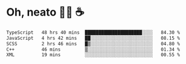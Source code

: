 # Oh, neato 🧑‍💻 ☕

<!--START_SECTION:waka-->

```txt
TypeScript   48 hrs 40 mins  █████████████████████░░░░   84.30 %
JavaScript   4 hrs 42 mins   ██░░░░░░░░░░░░░░░░░░░░░░░   08.15 %
SCSS         2 hrs 46 mins   █▒░░░░░░░░░░░░░░░░░░░░░░░   04.80 %
C++          46 mins         ▒░░░░░░░░░░░░░░░░░░░░░░░░   01.34 %
XML          19 mins         ░░░░░░░░░░░░░░░░░░░░░░░░░   00.55 %
```

<!--END_SECTION:waka-->

